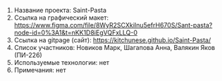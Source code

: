 1.  Название проекта: Saint-Pasta
2.	Ссылка на графический макет: https://www.figma.com/file/8WyR2SCXkiInu5efrH670S/Sant-pasta?node-id=0%3A1&t=nKK1D8iEgVQFxLLQ-0
3.	Ссылка на gitpage (сайт): https://kitchunese.github.io/Saint-Pasta/
4.	Список участников: Новиков Марк, Шагапова Анна, Валякин Яков (ПИ-226)
5.	Используемые технологии: нет
6.	Примечания:  нет 